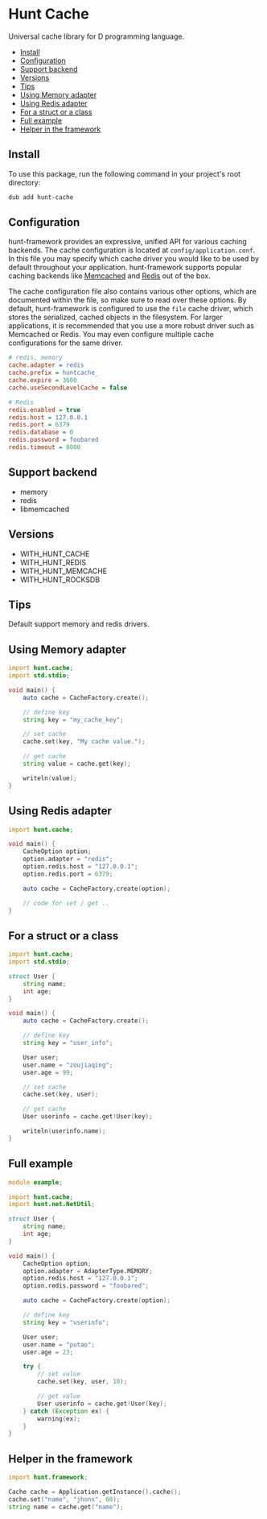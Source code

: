 # Hunt Cache
Universal cache library for D programming language.

- [Install](#install)
- [Configuration](#configuration)
- [Support backend](#support-backend)
- [Versions](#versions)
- [Tips](#tips)
- [Using Memory adapter](#memory-adapter)
- [Using Redis adapter](#redis-adapter)
- [For a struct or a class](#struct-class)
- [Full example](#full-example)
- [Helper in the framework](#helper)


<a name="install"></a>
## Install
To use this package, run the following command in your project's root directory:

```sh
dub add hunt-cache
```

<a name="configuration"></a>
## Configuration

hunt-framework provides an expressive, unified API for various caching backends. The cache configuration is located at `config/application.conf`. In this file you may specify which cache driver you would like to be used by default throughout your application. hunt-framework supports popular caching backends like [Memcached](https://memcached.org) and [Redis](https://redis.io) out of the box.

The cache configuration file also contains various other options, which are documented within the file, so make sure to read over these options. By default, hunt-framework is configured to use the `file` cache driver, which stores the serialized, cached objects in the filesystem. For larger applications, it is recommended that you use a more robust driver such as Memcached or Redis. You may even configure multiple cache configurations for the same driver.

```ini
# redis, memory
cache.adapter = redis
cache.prefix = huntcache_
cache.expire = 3600
cache.useSecondLevelCache = false

# Redis
redis.enabled = true
redis.host = 127.0.0.1
redis.port = 6379
redis.database = 0
redis.password = foobared
redis.timeout = 8000
```

<a name="support-backend"></a>
## Support backend

- memory
- redis
- libmemcached

<a name="versions"></a>
## Versions

 - WITH_HUNT_CACHE
 - WITH_HUNT_REDIS
 - WITH_HUNT_MEMCACHE
 - WITH_HUNT_ROCKSDB
 
<a name="tips"></a>
## Tips

Default support memory and redis drivers.

<a name="memory-adapter"></a>
## Using Memory adapter

```d
import hunt.cache;
import std.stdio;

void main() {
    auto cache = CacheFactory.create();

    // define key
    string key = "my_cache_key";

    // set cache
    cache.set(key, "My cache value.");

    // get cache
    string value = cache.get(key);

    writeln(value);
}
```

<a name="redis-adapter"></a>
## Using Redis adapter

```d
import hunt.cache;

void main() {
    CacheOption option;
    option.adapter = "redis";
    option.redis.host = "127.0.0.1";
    option.redis.port = 6379;

    auto cache = CacheFactory.create(option);

    // code for set / get ..
}
```

<a name="struct-class"></a>
## For a struct or a class

```d
import hunt.cache;
import std.stdio;

struct User {
    string name;
    int age;
}

void main() {
    auto cache = CacheFactory.create();

    // define key
    string key = "user_info";

    User user;
    user.name = "zoujiaqing";
    user.age = 99;

    // set cache
    cache.set(key, user);

    // get cache
    User userinfo = cache.get!User(key);

    writeln(userinfo.name);
}
```

<a name="full-example"></a>
## Full example

```d 
module example;

import hunt.cache;
import hunt.net.NetUtil;

struct User {
    string name;
    int age;
}

void main() {
    CacheOption option;
    option.adapter = AdapterType.MEMORY;
    option.redis.host = "127.0.0.1";
    option.redis.password = "foobared";

    auto cache = CacheFactory.create(option);

    // define key
    string key = "userinfo";

    User user;
    user.name = "putao";
    user.age = 23;

    try {
        // set value
        cache.set(key, user, 10);

        // get value
        User userinfo = cache.get!User(key);
    } catch (Exception ex) {
        warning(ex);
    }
}
```

<a name="helper"></a>
## Helper in the framework

```d
import hunt.framework;

Cache cache = Application.getInstance().cache();
cache.set("name", "jhons", 60);
string name = cache.get("name");
```
